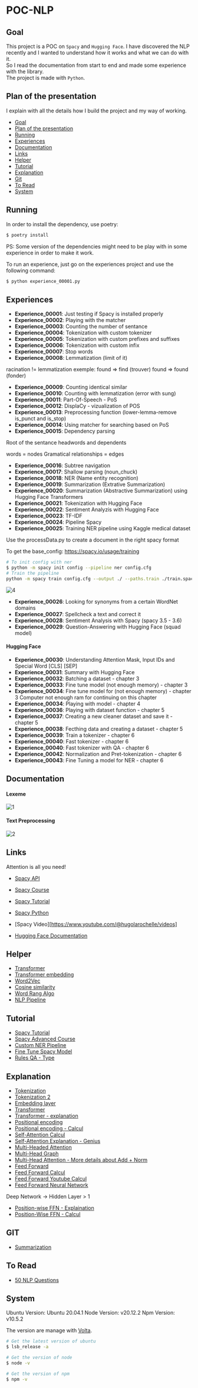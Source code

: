 # POC-NLP

## Goal

This project is a POC on `Spacy` and `Hugging Face`. I have discovered the NLP recently and I wanted to understand how it works and what we can do with it.  
So I read the documentation from start to end and made some experience with the library.  
The project is made with `Python`.

## Plan of the presentation

I explain with all the details how I build the project and my way of working.

- [Goal](#goal)
- [Plan of the presentation](#plan-of-the-presentation)
- [Running](#running)
- [Experiences](#experiences)
- [Documentation](#documentation)
- [Links](#links)
- [Helper](#helper)
- [Tutorial](#tutorial)
- [Explanation](#explanation)
- [Git](#git)
- [To Read](#to-read)
- [System](#system)

## Running

In order to install the dependency, use poetry:

```bash
$ poetry install
```

PS: Some version of the dependencies might need to be play with in some experience in order to make it work.

To run an experience, just go on the experiences project and use the following command:

```bash
$ python experience_00001.py
```

## Experiences

- **Experience_00001**: Just testing if Spacy is installed properly
- **Experience_00002**: Playing with the matcher
- **Experience_00003**: Counting the number of sentance
- **Experience_00004**: Tokenization with custom tokenizer
- **Experience_00005**: Tokenization with custom prefixes and suffixes
- **Experience_00006**: Tokenization with custom infix
- **Experience_00007**: Stop words
- **Experience_00008**: Lemmatization (limit of it)

racination != lemmatization
exemple:
found => find (trouver)
found => found (fonder)

- **Experience_00009**: Counting identical similar
- **Experience_00010**: Counting with lemmatization (error with sung)
- **Experience_00011**: Part-Of-Speech - PoS
- **Experience_00012**: DisplaCy - vizualization of POS
- **Experience_00013**: Preprocessing function (lower-lemma-remove is_punct and is_stop)
- **Experience_00014**: Using matcher for searching based on PoS
- **Experience_00015**: Dependency parsing

Root of the sentance
headwords and dependents

words = nodes
Gramatical relationships = edges

- **Experience_00016**: Subtree navigation
- **Experience_00017**: Shallow parsing (noun_chuck)
- **Experience_00018**: NER (Name entity recognition)
- **Experience_00019**: Summarization (Extrative Summarization)
- **Experience_00020**: Summarization (Abstractive Summarization) using Hugging Face Transformers
- **Experience_00021**: Tokenization with Hugging Face
- **Experience_00022**: Sentiment Analyzis with Hugging Face
- **Experience_00023**: TF-IDF
- **Experience_00024**: Pipeline Spacy
- **Experience_00025**: Training NER pipeline using Kaggle medical dataset 

Use the processData.py to create a document in the right spacy format

To get the base_config: https://spacy.io/usage/training

```bash
# To init config with ner
$ python -m spacy init config --pipeline ner config.cfg
# Train the pipeline
python -m spacy train config.cfg --output ./ --paths.train ./train.spacy --paths.dev ./train.spacy
```

![4](./documentation/images/4.png)

- **Experience_00026**: Looking for synonyms from a certain WordNet domains
- **Experience_00027**: Spellcheck a text and correct it
- **Experience_00028**: Sentiment Analysis with Spacy (spacy 3.5 - 3.6)
- **Experience_00029**: Question-Answering with Hugging Face (squad model)

#### Hugging Face

- **Experience_00030**: Understanding Attention Mask, Input IDs and Special Word [CLS] [SEP]
- **Experience_00031**: Summary with Hugging Face
- **Experience_00032**: Batching a dataset - chapter 3
- **Experience_00033**: Fine tune model (not enough memory) - chapter 3
- **Experience_00034**: Fine tune model for (not enough memory) - chapter 3
Computer not enough ram for continuing on this chapter
- **Experience_00034**: Playing with model - chapter 4
- **Experience_00036**: Playing with dataset function - chapter 5
- **Experience_00037**: Creating a new cleaner dataset and save it - chapter 5
- **Experience_00038**: Fecthing data and creating a dataset - chapter 5
- **Experience_00039**: Train a tokenizer - chapter 6
- **Experience_00040**: Fast tokenizer - chapter 6
- **Experience_00040**: Fast tokenizer with QA - chapter 6
- **Experience_00042**: Normalization and Pret-tokenization - chapter 6
- **Experience_00043**: Fine Tuning a model for NER - chapter 6


## Documentation

#### Lexeme

![1](./documentation/images/1.png)

#### Text Preprocessing

![2](./documentation/images/2.png)

## Links

Attention is all you need!

- [Spacy API](https://spacy.io/api/tokenizer)
- [Spacy Course](https://github.com/explosion/spacy-course/blob/master/chapters/en/slides/chapter2_01_data-structures-1.md)
- [Spacy Tutorial](https://www.tutorialspoint.com/spacy/spacy_util_compile_prefix_regex.htm)
- [Spacy Python](https://realpython.com/natural-language-processing-spacy-python/)

- [Spacy Video][https://www.youtube.com/@hugolarochelle/videos]

- [Hugging Face Documentation](https://huggingface.co/docs/transformers/training)

## Helper

- [Transformer](https://medium.com/geekculture/transformer-state-of-the-art-natural-language-processing-ad9bef141a9e)
- [Transformer embedding](https://www.baeldung.com/cs/transformer-text-embeddings)
- [Word2Vec](https://www.baeldung.com/cs/ml-word2vec-topic-modeling)
- [Cosine similarity](https://www.baeldung.com/cs/ml-similarities-in-text)
- [Word Rang Algo](https://ankitnitjsr13.medium.com/text-rank-algorithm-a8c2cc58ea9c#:~:text=TextRank%20Explanation%3A,similarity%20between%20sentences%20is%20used.)
- [NLP Pipeline](https://medium.com/@asjad_ali/understanding-the-nlp-pipeline-a-comprehensive-guide-828b2b3cd4e2)

## Tutorial

- [Spacy Tutorial](https://kamalkhumar22.medium.com/)
- [Spacy Advanced Course](https://course.spacy.io/en)
- [Custom NER Pipeline](https://blog.futuresmart.ai/building-a-custom-ner-model-with-spacy-a-step-by-step-guide)
- [Fine Tune Spacy Model](https://www.freecodecamp.org/news/how-to-fine-tune-spacy-for-nlp-use-cases/)
- [Rules QA - Type](https://spotintelligence.com/2023/01/20/question-answering-qa-system-nlp/)

## Explanation
- [Tokenization](https://medium.com/@abdallahashraf90x/tokenization-in-nlp-all-you-need-to-know-45c00cfa2df7)
- [Tokenization 2](https://towardsdatascience.com/word-subword-and-character-based-tokenization-know-the-difference-ea0976b64e17)
- [Embedding layer](https://medium.com/@kunalmishra78/part-1-input-embeddings-and-positional-encodings-343fca6ecc2e)
- [Transformer](https://datasciencedojo.com/blog/transformer-models/)
- [Transformer - explanation](https://towardsdatascience.com/transformers-89034557de14)
- [Positional encoding](https://machinelearningmastery.com/a-gentle-introduction-to-positional-encoding-in-transformer-models-part-1/)
- [Positional encoding - Calcul](https://medium.com/@hunter-j-phillips/positional-encoding-7a93db4109e6)
- [Self-Attention Calcul](https://sebastianraschka.com/blog/2023/self-attention-from-scratch.html)
- [Self-Attention Explanation - Genius](https://medium.com/@geetkal67/attention-networks-a-simple-way-to-understand-self-attention-f5fb363c736d)
- [Multi-Headed Attention](https://medium.com/@geetkal67/attention-networks-a-simple-way-to-understand-multi-head-attention-3bc3409c4312)
- [Multi-Head Graph](https://towardsdatascience.com/transformers-explained-visually-part-3-multi-head-attention-deep-dive-1c1ff1024853)
- [Multi-Head Attention - More details about Add + Norm](https://uvadlc-notebooks.readthedocs.io/en/latest/tutorial_notebooks/tutorial6/Transformers_and_MHAttention.html)
- [Feed Forward](https://towardsdatascience.com/simplifying-transformers-state-of-the-art-nlp-using-words-you-understand-part-4-feed-foward-264bfee06d9)
- [Feed Forward Calcul](https://medium.com/@hunter-j-phillips/position-wise-feed-forward-network-ffn-d4cc9e997b4c)
- [Feed Forward Youtube Calcul](https://www.youtube.com/watch?v=4JKuyfejWTU)
- [Feed Forward Neural Network](https://www.youtube.com/watch?v=bljuV9WDvAA)

Deep Network -> Hidden Layer > 1

- [Position-wise FFN - Explaination](https://www.youtube.com/watch?v=jTzJ9zjC8nU)
- [Position-Wise FFN - Calcul](https://nlp.seas.harvard.edu/2018/04/01/attention.html)

## GIT

- [Summarization](https://github.com/aniass/text-summarizer/blob/main/Text_summary.ipynb)

## To Read

- [50 NLP Questions](https://www.geeksforgeeks.org/nlp-interview-questions/)

## System

Ubuntu Version: Ubuntu 20.04.1
Node Version: v20.12.2
Npm Version: v10.5.2

The version are manage with [Volta](https://docs.volta.sh/guide/getting-started).

```bash
# Get the latest version of ubuntu
$ lsb_release -a

# Get the version of node
$ node -v

# Get the version of npm
$ npm -v
```